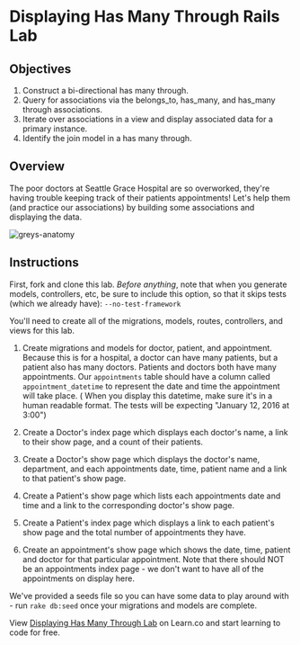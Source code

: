 
# Displaying Has Many Through Rails Lab

## Objectives

1. Construct a bi-directional has many through.
2. Query for associations via the belongs_to, has_many, and has_many through associations.
3. Iterate over associations in a view and display associated data for a primary instance.
4. Identify the join model in a has many through.

## Overview

The poor doctors at Seattle Grace Hospital are so overworked, they're having trouble keeping track of their patients appointments! Let's help them (and practice our associations) by building some associations and displaying the data.

![greys-anatomy](http://57.media.tumblr.com/cbcd8f29790e720e4cea60f44cb2c6b9/tumblr_mrbut3kX1g1r6kab2o1_500.gif)

## Instructions

First, fork and clone this lab. <em>Before anything</em>, note that when you generate models, controllers, etc, be sure to include this option, so that it skips tests (which we already have): `--no-test-framework`

You'll need to create all of the migrations, models, routes, controllers, and views for this lab.

1. Create migrations and models for doctor, patient, and appointment. Because this is for a hospital, a doctor can have many patients, but a patient also has many doctors. Patients and doctors both have many appointments. Our `appointments` table should have a column called `appointment_datetime` to represent the date and time the appointment will take place. ( When you display this datetime, make sure it's in a human readable format. The tests will be expecting "January 12, 2016 at 3:00")

2. Create a Doctor's index page which displays each doctor's name, a link to their show page, and a count of their patients.

3. Create a Doctor's show page which displays the doctor's name, department, and each appointments date, time, patient name and a link to that patient's show page.

4. Create a Patient's show page which lists each appointments date and time and a link to the corresponding doctor's show page.

5. Create a Patient's index page which displays a link to each patient's show page and the total number of appointments they have.

6. Create an appointment's show page which shows the date, time, patient and doctor for that particular appointment. Note that there should NOT be an appointments index page - we don't want to have all of the appointments on display here.  

We've provided a seeds file so you can have some data to play around with - run `rake db:seed` once your migrations and models are complete.


<p class='util--hide'>View <a href='https://learn.co/lessons/displaying-has-many-through-rails-lab'>Displaying Has Many Through Lab</a> on Learn.co and start learning to code for free.</p>

